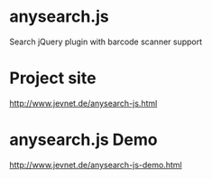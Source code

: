 anysearch.js
============
Search jQuery plugin with barcode scanner support

Project site
============
http://www.jevnet.de/anysearch-js.html


anysearch.js Demo
============
http://www.jevnet.de/anysearch-js-demo.html
